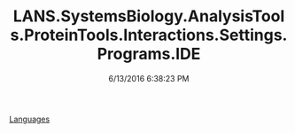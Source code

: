 ﻿---
title: LANS.SystemsBiology.AnalysisTools.ProteinTools.Interactions.Settings.Programs.IDE
date: 6/13/2016 6:38:23 PM
---

[Languages](T-LANS.SystemsBiology.AnalysisTools.ProteinTools.Interactions.Settings.Programs.IDE.Languages.html)
